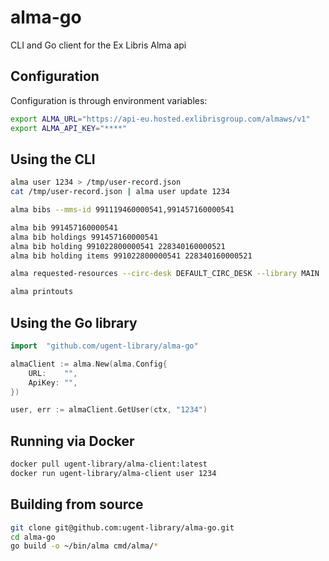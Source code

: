# alma-go

CLI and Go client for the Ex Libris Alma api

## Configuration

Configuration is through environment variables:

```sh
export ALMA_URL="https://api-eu.hosted.exlibrisgroup.com/almaws/v1"
export ALMA_API_KEY="****"
```

## Using the CLI

```sh
alma user 1234 > /tmp/user-record.json
cat /tmp/user-record.json | alma user update 1234

alma bibs --mms-id 991119460000541,991457160000541

alma bib 991457160000541
alma bib holdings 991457160000541
alma bib holding 991022800000541 228340160000521
alma bib holding items 991022800000541 228340160000521

alma requested-resources --circ-desk DEFAULT_CIRC_DESK --library MAIN

alma printouts
```

## Using the Go library

```go
import 	"github.com/ugent-library/alma-go"

almaClient := alma.New(alma.Config{
	URL:    "",
	ApiKey: "",
})

user, err := almaClient.GetUser(ctx, "1234")
```

## Running via Docker

```sh
docker pull ugent-library/alma-client:latest
docker run ugent-library/alma-client user 1234
```

## Building from source

```sh
git clone git@github.com:ugent-library/alma-go.git
cd alma-go
go build -o ~/bin/alma cmd/alma/*
```
